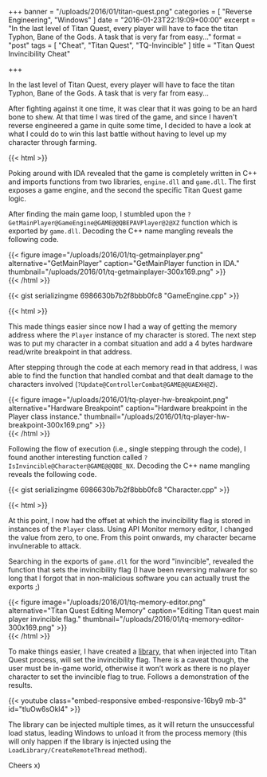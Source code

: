 +++
banner = "/uploads/2016/01/titan-quest.png"
categories = [ "Reverse Engineering", "Windows" ]
date = "2016-01-23T22:19:09+00:00"
excerpt = "In the last level of Titan Quest, every player will have to face the titan Typhon, Bane of the Gods. A task that is very far from easy..."
format = "post"
tags = [ "Cheat", "Titan Quest", "TQ-Invincible" ]
title = "Titan Quest Invincibility Cheat"

+++

In the last level of Titan Quest, every player will have to face the titan Typhon, Bane of the Gods. A task that is very far from easy...

<!--more-->

After fighting against it one time, it was clear that it was going to be an hard bone to shew. At that time I was tired of the game, and since I haven't reverse engineered a game in quite some time, I decided to have a look at what I could do to win this last battle without having to level up my character through farming.

{{< html >}}
<div class="row">
  <div class="col-md-7 col-sm-6">
    <p>Poking around with IDA revealed that the game is completely written in C++ and imports functions from two libraries, <code>engine.dll</code> and <code>game.dll</code>. The first exposes a game engine, and the second the specific Titan Quest game logic.</p>
    <p>After finding the main game loop, I stumbled upon the <code>?GetMainPlayer@GameEngine@GAME@@QBEPAVPlayer@2@XZ</code> function which is exported by <code>game.dll</code>. Decoding the C++ name mangling reveals the following code.</p>
  </div>
  <div class="col-md-5 col-sm-6">
  {{< figure image="/uploads/2016/01/tq-getmainplayer.png" alternative="GetMainPlayer" caption="GetMainPlayer function in IDA." thumbnail="/uploads/2016/01/tq-getmainplayer-300x169.png" >}}
  </div>
</div>
{{< /html >}}

{{< gist serializingme 6986630b7b2f8bbb0fc8 "GameEngine.cpp" >}}

{{< html >}}
<div class="row">
  <div class="col-md-7 col-sm-6">
    <p>This made things easier since now I had a way of getting the memory address where the <code>Player</code> instance of my character is stored. The next step was to put my character in a combat situation and add a 4 bytes hardware read/write breakpoint in that address.</p>
    <p>After stepping through the code at each memory read in that address, I was able to find the function that handled combat and that dealt damage to the characters involved (<code>?Update@ControllerCombat@GAME@@UAEXH@Z</code>).</p>
  </div>
  <div class="col-md-5 col-sm-6">
  {{< figure image="/uploads/2016/01/tq-player-hw-breakpoint.png" alternative="Hardware Breakpoint" caption="Hardware breakpoint in the Player class instance." thumbnail="/uploads/2016/01/tq-player-hw-breakpoint-300x169.png" >}}
  </div>
</div>
{{< /html >}}

Following the flow of execution (i.e., single stepping through the code), I found another interesting function called `?IsInvincible@Character@GAME@@QBE_NX`. Decoding the C++ name mangling reveals the following code.

{{< gist serializingme 6986630b7b2f8bbb0fc8 "Character.cpp" >}}

{{< html >}}
<div class="row">
  <div class="col-md-7 col-sm-6">
    <p>At this point, I now had the offset at which the invincibility flag is stored in instances of the <code>Player</code> class. Using API Monitor memory editor, I changed the value from zero, to one. From this point onwards, my character became invulnerable to attack.</p>
    <p>Searching in the exports of <code>game.dll</code> for the word "invincible", revealed the function that sets the invincibility flag (I have been reversing malware for so long that I forgot that in non-malicious software you can actually trust the exports ;)</p>
  </div>
  <div class="col-md-5 col-sm-6">
  {{< figure image="/uploads/2016/01/tq-memory-editor.png" alternative="Titan Quest Editing Memory" caption="Editing Titan quest main player invincible flag." thumbnail="/uploads/2016/01/tq-memory-editor-300x169.png" >}}
  </div>
</div>
{{< /html >}}

To make things easier, I have created a [library][1], that when injected into Titan Quest process, will set the invincibility flag. There is a caveat though, the user must be in-game world, otherwise it won&#8217;t work as there is no player character to set the invincible flag to true. Follows a demonstration of the results.

{{< youtube class="embed-responsive embed-responsive-16by9 mb-3" id="tluOw6sOkl4" >}}

The library can be injected multiple times, as it will return the unsuccessful load status, leading Windows to unload it from the process memory (this will only happen if the library is injected using the `LoadLibrary/CreateRemoteThread` method).

Cheers x)

[1]: /project/tq-invincible "Project Page"
